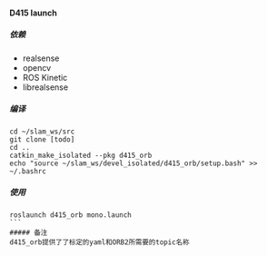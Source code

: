 #### D415 launch 
##### 依赖
- realsense
- opencv
- ROS Kinetic 
- librealsense
##### 编译
```shell
cd ~/slam_ws/src
git clone [todo]
cd ..
catkin_make_isolated --pkg d415_orb
echo "source ~/slam_ws/devel_isolated/d415_orb/setup.bash" >> ~/.bashrc
```
##### 使用
````shell
roslaunch d415_orb mono.launch
```
##### 备注
d415_orb提供了了标定的yaml和ORB2所需要的topic名称

